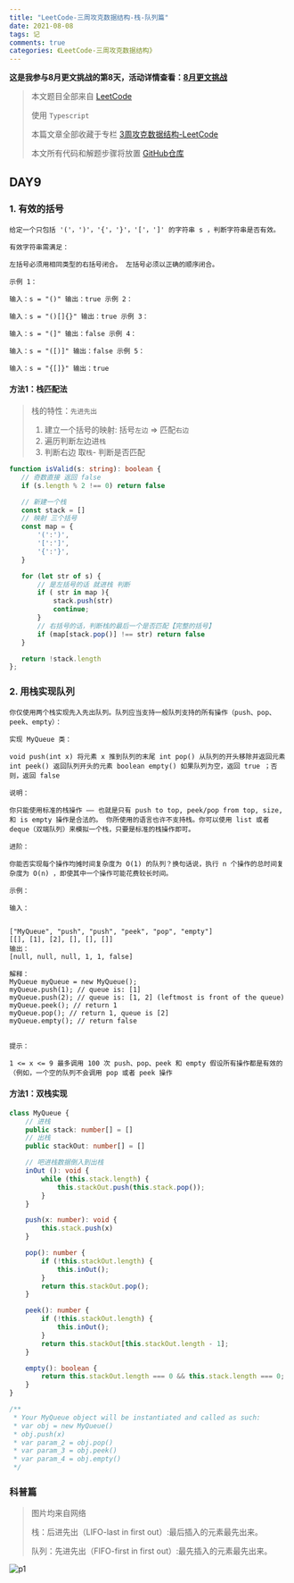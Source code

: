 ```yaml
---
title: "LeetCode-三周攻克数据结构-栈-队列篇"
date: 2021-08-08
tags: 记
comments: true
categories: 《LeetCode-三周攻克数据结构》
---
```


**这是我参与8月更文挑战的第8天，活动详情查看：[8月更文挑战](https://juejin.cn/post/6987962113788493831 "https://juejin.cn/post/6987962113788493831")**

> 本文题目全部来自 [LeetCode](https://leetcode-cn.com/)
>
> 使用 `Typescript`
>
> 本篇文章全部收藏于专栏 [3周攻克数据结构-LeetCode](https://juejin.cn/column/6987569745008525343)
>
> 本文所有代码和解题步骤将放置 [GitHub仓库](https://github.com/ruoduan-hub/algorithm_py) 

## DAY9

### 1. 有效的括号

    给定一个只包括 '('，')'，'{'，'}'，'['，']' 的字符串 s ，判断字符串是否有效。
    
    有效字符串需满足：
    
    左括号必须用相同类型的右括号闭合。 左括号必须以正确的顺序闭合。
    
    示例 1：
    
    输入：s = "()" 输出：true 示例 2：
    
    输入：s = "()[]{}" 输出：true 示例 3：
    
    输入：s = "(]" 输出：false 示例 4：
    
    输入：s = "([)]" 输出：false 示例 5：
    
    输入：s = "{[]}" 输出：true

  


 #### 方法1：栈匹配法
 > 栈的特性：`先进先出`
 > 
 > 1. 建立一个括号的映射: 括号`左边` => 匹配`右边`
 > 2. 遍历判断左边进`栈`
 > 3. 判断右边 取`栈`- 判断是否匹配


 ```ts
 function isValid(s: string): boolean {
    // 奇数直接 返回 false
    if (s.length % 2 !== 0) return false

    // 新建一个栈
    const stack = []
    // 映射 三个括号
    const map = {
        '(':')',
        '[':']',
        '{':'}',
    }

    for (let str of s) {
        // 是左括号的话 就进栈 判断
        if ( str in map ){
            stack.push(str)
            continue;
        }
        // 右括号的话，判断栈的最后一个是否匹配【完整的括号】
        if (map[stack.pop()] !== str) return false
    }

    return !stack.length
};
 ```


### 2. 用栈实现队列

```
你仅使用两个栈实现先入先出队列。队列应当支持一般队列支持的所有操作（push、pop、peek、empty）：

实现 MyQueue 类：

void push(int x) 将元素 x 推到队列的末尾 int pop() 从队列的开头移除并返回元素 int peek() 返回队列开头的元素 boolean empty() 如果队列为空，返回 true ；否则，返回 false

说明：

你只能使用标准的栈操作 —— 也就是只有 push to top, peek/pop from top, size, 和 is empty 操作是合法的。 你所使用的语言也许不支持栈。你可以使用 list 或者 deque（双端队列）来模拟一个栈，只要是标准的栈操作即可。

进阶：

你能否实现每个操作均摊时间复杂度为 O(1) 的队列？换句话说，执行 n 个操作的总时间复杂度为 O(n) ，即使其中一个操作可能花费较长时间。

示例：

输入：


["MyQueue", "push", "push", "peek", "pop", "empty"]
[[], [1], [2], [], [], []]
输出：
[null, null, null, 1, 1, false]
​
解释：
MyQueue myQueue = new MyQueue();
myQueue.push(1); // queue is: [1]
myQueue.push(2); // queue is: [1, 2] (leftmost is front of the queue)
myQueue.peek(); // return 1
myQueue.pop(); // return 1, queue is [2]
myQueue.empty(); // return false


提示：

1 <= x <= 9 最多调用 100 次 push、pop、peek 和 empty 假设所有操作都是有效的 （例如，一个空的队列不会调用 pop 或者 peek 操作
```


#### 方法1：双栈实现


```ts
class MyQueue {
    // 进栈
    public stack: number[] = []
    // 出栈
    public stackOut: number[] = []

    // 吧进栈数据倒入到出栈
    inOut (): void {
        while (this.stack.length) {
            this.stackOut.push(this.stack.pop());
        }
    }

    push(x: number): void {
        this.stack.push(x)
    }

    pop(): number {
        if (!this.stackOut.length) {
            this.inOut();
        }
        return this.stackOut.pop();
    }

    peek(): number {
        if (!this.stackOut.length) {
            this.inOut();
        }
        return this.stackOut[this.stackOut.length - 1];
    }

    empty(): boolean {
        return this.stackOut.length === 0 && this.stack.length === 0;
    }
}

/**
 * Your MyQueue object will be instantiated and called as such:
 * var obj = new MyQueue()
 * obj.push(x)
 * var param_2 = obj.pop()
 * var param_3 = obj.peek()
 * var param_4 = obj.empty()
 */
```



### 科普篇

> 图片均来自网络
>
> 栈：后进先出（LIFO-last in first out）:最后插入的元素最先出来。
>
> 队列：先进先出（FIFO-first in first out）:最先插入的元素最先出来。


![p1](https://i.loli.net/2021/08/11/XKtmlAoxIGnsNcR.png)
